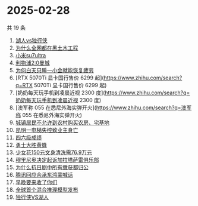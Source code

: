 # 2025-02-28

共 19 条

<!-- BEGIN ZHIHUSEARCH -->
<!-- 最后更新时间 Fri Feb 28 2025 15:20:44 GMT+0800 (China Standard Time) -->
1. [湖人vs独行侠](https://www.zhihu.com/search?q=湖人vs独行侠)
1. [为什么全网都在黑土木工程](https://www.zhihu.com/search?q=为什么全网都在黑土木工程)
1. [小米su7ultra](https://www.zhihu.com/search?q=小米su7ultra)
1. [利物浦2:0曼城](https://www.zhihu.com/search?q=利物浦2:0曼城)
1. [为何白天只睡一小会就能恢复疲劳](https://www.zhihu.com/search?q=为何白天只睡一小会就能恢复疲劳)
1. [RTX 5070Ti 显卡国行售价 6299 起](https://www.zhihu.com/search?q=RTX 5070Ti 显卡国行售价 6299 起)
1. [奶奶每天玩手机到凌晨近视 2300 度](https://www.zhihu.com/search?q=奶奶每天玩手机到凌晨近视 2300 度)
1. [澳军称 055 在悉尼外海实弹开火](https://www.zhihu.com/search?q=澳军称 055 在悉尼外海实弹开火)
1. [城镇居民不允许到农村购买农房、宅基地](https://www.zhihu.com/search?q=城镇居民不允许到农村购买农房、宅基地)
1. [昆明一电梯失控致业主身亡](https://www.zhihu.com/search?q=昆明一电梯失控致业主身亡)
1. [四六级成绩](https://www.zhihu.com/search?q=四六级成绩)
1. [勇士大胜黄蜂](https://www.zhihu.com/search?q=勇士大胜黄蜂)
1. [少女花150元文身清洗需76.9万元](https://www.zhihu.com/search?q=少女花150元文身清洗需76.9万元)
1. [穆里尼奥决定起诉加拉塔萨雷俱乐部](https://www.zhihu.com/search?q=穆里尼奥决定起诉加拉塔萨雷俱乐部)
1. [为什么抗日剧中所有缴获都归公](https://www.zhihu.com/search?q=为什么抗日剧中所有缴获都归公)
1. [腾讯回应余承东鸿蒙喊话](https://www.zhihu.com/search?q=腾讯回应余承东鸿蒙喊话)
1. [早晚要来收了你们](https://www.zhihu.com/search?q=早晚要来收了你们)
1. [全球首个混合推理模型发布](https://www.zhihu.com/search?q=全球首个混合推理模型发布)
1. [独行侠VS湖人](https://www.zhihu.com/search?q=独行侠VS湖人)
<!-- END ZHIHUSEARCH -->

